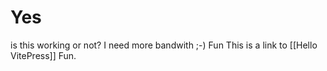 # Yes
is this working or not?
I need more bandwith ;-)
Fun
This is a link to [[Hello VitePress]] Fun.

